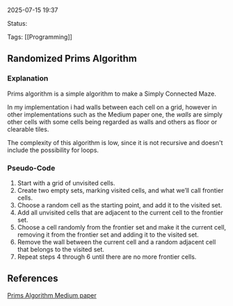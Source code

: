 2025-07-15 19:37

Status: 

Tags:  [[Programming]] 


## Randomized Prims Algorithm

### Explanation
Prims algorithm is a simple algorithm to make a Simply Connected Maze.

In my implementation i had walls between each cell on a grid, however in other implementations such as the Medium paper one, the *walls* are simply other cells with some cells being regarded as walls and others as floor or clearable tiles.

The complexity of this algorithm is low, since it is not recursive and doesn't include the possibility for loops.
### Pseudo-Code

1. Start with a grid of unvisited cells.
2. Create two empty sets, marking visited cells, and what we’ll call frontier cells.
3. Choose a random cell as the starting point, and add it to the visited set.
4. Add all unvisited cells that are adjacent to the current cell to the frontier set.
5. Choose a cell randomly from the frontier set and make it the current cell, removing it from the frontier set and adding it to the visited set.
6. Remove the wall between the current cell and a random adjacent cell that belongs to the visited set.
7. Repeat steps 4 through 6 until there are no more frontier cells.


## References
[Prims Algorithm Medium paper](https://cantwell-tom.medium.com/prims-algorithm-as-a-maze-in-javascript-aec7415ad2cd)

